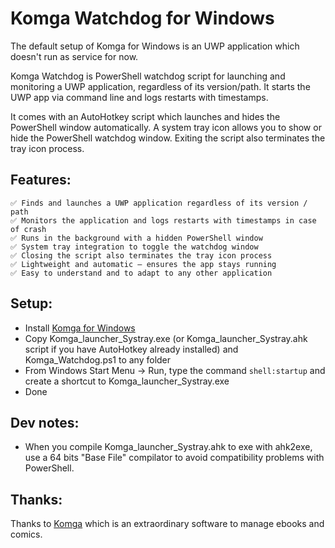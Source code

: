 # Komga Watchdog for Windows

The default setup of Komga for Windows is an UWP application which doesn't run as service for now.

Komga Watchdog is PowerShell watchdog script for launching and monitoring a UWP application, regardless of its version/path. It starts the UWP app via command line and logs restarts with timestamps.

It comes with an AutoHotkey script which launches and hides the PowerShell window automatically. A system tray icon allows you to show or hide the PowerShell watchdog window. Exiting the script also terminates the tray icon process.

## Features:

    ✅ Finds and launches a UWP application regardless of its version / path
    ✅ Monitors the application and logs restarts with timestamps in case of crash
    ✅ Runs in the background with a hidden PowerShell window
    ✅ System tray integration to toggle the watchdog window
    ✅ Closing the script also terminates the tray icon process
    ✅ Lightweight and automatic – ensures the app stays running
    ✅ Easy to understand and to adapt to any other application


## Setup:

- Install [Komga for Windows](https://download.komga.org/)
- Copy Komga_launcher_Systray.exe (or Komga_launcher_Systray.ahk script if you have AutoHotkey already installed) and Komga_Watchdog.ps1 to any folder
- From Windows Start Menu -> Run, type the command `shell:startup` and create a shortcut to Komga_launcher_Systray.exe
- Done

## Dev notes:

- When you compile Komga_launcher_Systray.ahk to exe with ahk2exe, use a 64 bits "Base File" compilator to avoid compatibility problems with PowerShell.

## Thanks:

Thanks to [Komga](https://komga.org/) which is an extraordinary software to manage ebooks and comics.